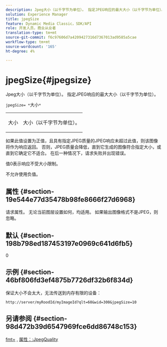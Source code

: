 ```yaml
---
description: Jpeg大小（以千字节为单位）。 指定JPEG响应的最大大小（以千字节为单位）。
solution: Experience Manager
title: jpegSize
feature: Dynamic Media Classic，SDK/API
role: 开发人员，商业从业者
translation-type: tm+mt
source-git-commit: f6c97606d7a4209427316d7367013ad9585a5cae
workflow-type: tm+mt
source-wordcount: '165'
ht-degree: 4%

---
```



# jpegSize{#jpegsize}

Jpeg大小（以千字节为单位）。 指定JPEG响应的最大大小（以千字节为单位）。

`jpegSize= *`大小`*`

<table id="simpletable_EC2A8D8B65854B45B9CB184DA1069355"> 
 <tr class="strow"> 
  <td class="stentry"> <p><span class="codeph"> <span class="varname"> 大小</span></span> </p> </td> 
  <td class="stentry"> <p>大小（以千字节为单位）。 </p></td> 
 </tr> 
</table>

如果此值设置为正值，且具有指定JPEG质量的JPEG响应未超过此值，则该图像将作为响应返回。 否则，JPEG质量会降低，直到它生成的图像符合指定大小，或直到它确定它不适合。 在后一种情况下，请求失败并出现错误。

值0表示响应不受大小限制。

不允许使用负值。

## 属性 {#section-19e544e77d35478b98fe8666f27d6968}

请求属性。 无论当前图层设置如何，均适用。 如果输出图像格式不是JPEG，则忽略。

## 默认 {#section-198b798ed187453197e0969c641d6fb5}

0

## 示例 {#section-46bf806fd3ef4875b7726df32b6f834d}

保证大小不会太大，无法传送到内存有限的设备：

`http://server/myRoodId/myImageId?qlt=60&wid=300&jpegSize=10`

## 另请参阅 {#section-98d472b39d6547969fce6dd86748c153}

[fmt=](../../../../../is-api/http-ref/image-serving-api-ref/c-http-protocol-reference/c-command-reference/r-is-http-fmt.md#reference-cdf10043423b45ba9fe15157fb3ae37a) , [属性：:JpegQuality](../../../../../is-api/image-catalog/image-serving-api-ref/c-image-catalog-reference/c-attributes-reference/r-jpegquality.md#reference-4a879e7c46024c8a898a9fd226f9eb09)
